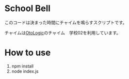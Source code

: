 # School Bell
このコードは決まった時間にチャイムを鳴らすスクリプトです。

チャイムは[OtoLogic](https://otologic.jp/free/se/school_bell01.html)のチャイム　学校02を利用しています。

# How to use
1. npm install
2. node index.js
